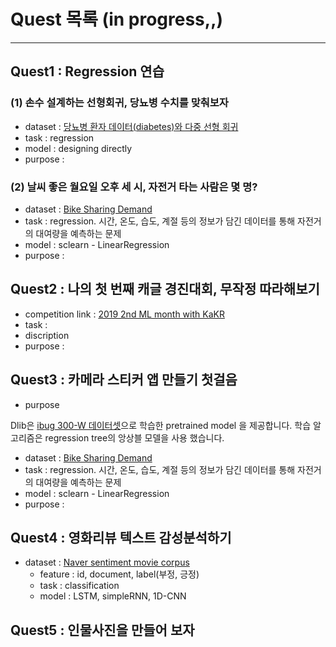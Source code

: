 # Quest 목록 (in progress,,)
---

## Quest1 : Regression 연습
### (1) 손수 설계하는 선형회귀, 당뇨병 수치를 맞춰보자
  - dataset : [당뇨병 환자 데이터(diabetes)와 다중 선형 회귀](https://yhyun225.tistory.com/11)
  - task : regression
  - model : designing directly
  - purpose :

### (2) 날씨 좋은 월요일 오후 세 시, 자전거 타는 사람은 몇 명?
  - dataset : [Bike Sharing Demand](https://www.kaggle.com/c/bike-sharing-demand/data)
  - task : regression. 시간, 온도, 습도, 계절 등의 정보가 담긴 데이터를 통해 자전거의 대여량을 예측하는 문제
  - model : sclearn - LinearRegression
  - purpose :  

## Quest2 : 나의 첫 번째 캐글 경진대회, 무작정 따라해보기
  - competition link : [2019 2nd ML month with KaKR](https://www.kaggle.com/c/2019-2nd-ml-month-with-kakr)
  - task :
  - discription
  - purpose :

## Quest3 : 카메라 스티커 앱 만들기 첫걸음
 - purpose


Dlib은 [ibug 300-W 데이터셋](https://ibug.doc.ic.ac.uk/resources/facial-point-annotations/)으로 학습한 pretrained model 을 제공합니다. 학습 알고리즘은 regression tree의 앙상블 모델을 사용 했습니다.
  - dataset : [Bike Sharing Demand](https://www.kaggle.com/c/bike-sharing-demand/data)
  - task : regression. 시간, 온도, 습도, 계절 등의 정보가 담긴 데이터를 통해 자전거의 대여량을 예측하는 문제
  - model : sclearn - LinearRegression
  - purpose : 

## Quest4 : 영화리뷰 텍스트 감성분석하기
  - dataset : [Naver sentiment movie corpus](https://github.com/e9t/nsmc)
    - feature : id, document, label(부정, 긍정)
    - task : classification
    - model : LSTM, simpleRNN, 1D-CNN

## Quest5 : 인물사진을 만들어 보자

